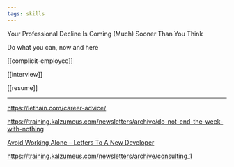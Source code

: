 ```yaml
---
tags: skills
---
```


Your Professional Decline Is Coming (Much) Sooner Than You Think

Do what you can, now and here 

[[complicit-employee]]

[[interview]]

[[resume]]



---

<https://lethain.com/career-advice/>

<https://training.kalzumeus.com/newsletters/archive/do-not-end-the-week-with-nothing>

[Avoid Working Alone – Letters To A New Developer](https://letterstoanewdeveloper.com/2019/06/24/avoid-working-alone/)

<https://training.kalzumeus.com/newsletters/archive/consulting_1>
